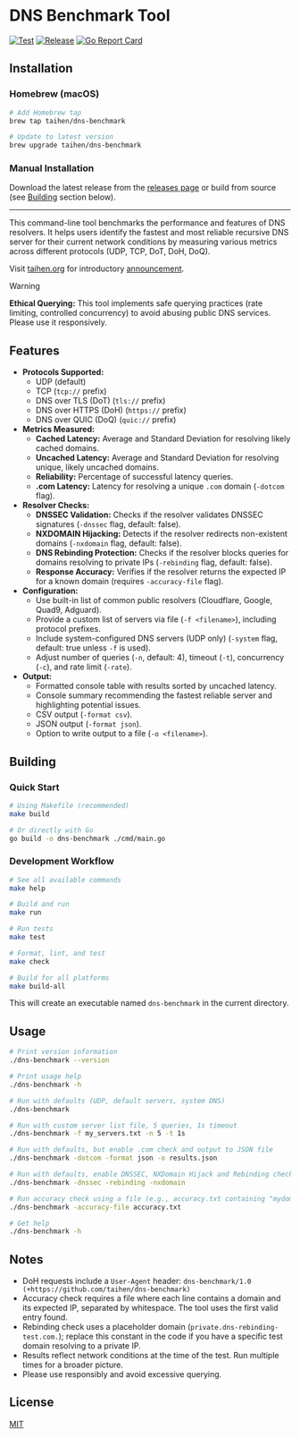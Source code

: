 # DNS Benchmark Tool

[![Test](https://github.com/taihen/dns-benchmark/actions/workflows/test.yml/badge.svg)](https://github.com/taihen/dns-benchmark/actions/workflows/test.yml)
[![Release](https://github.com/taihen/dns-benchmark/actions/workflows/release.yml/badge.svg)](https://github.com/taihen/dns-benchmark/actions/workflows/release.yml)
[![Go Report Card](https://goreportcard.com/badge/github.com/taihen/dns-benchmark)](https://goreportcard.com/report/github.com/taihen/dns-benchmark)

## Installation

### Homebrew (macOS)

```bash
# Add Homebrew tap
brew tap taihen/dns-benchmark

# Update to latest version
brew upgrade taihen/dns-benchmark
```

### Manual Installation

Download the latest release from the [releases page](https://github.com/taihen/dns-benchmark/releases) or build from source (see [Building](#building) section below).

---

This command-line tool benchmarks the performance and features of DNS resolvers. It helps users identify the fastest and most reliable recursive DNS server for their current network conditions by measuring various metrics across different protocols (UDP, TCP, DoT, DoH, DoQ).

Visit [taihen.org](https://taihen.org) for introductory [announcement](https://taihen.org/posts/dns_benchmarking/).

> [!WARNING]
> **Ethical Querying:** This tool implements safe querying practices (rate limiting, controlled concurrency) to avoid abusing public DNS services. Please use it responsively.

## Features

- **Protocols Supported:**
  - UDP (default)
  - TCP (`tcp://` prefix)
  - DNS over TLS (DoT) (`tls://` prefix)
  - DNS over HTTPS (DoH) (`https://` prefix)
  - DNS over QUIC (DoQ) (`quic://` prefix)
- **Metrics Measured:**
  - **Cached Latency:** Average and Standard Deviation for resolving likely cached domains.
  - **Uncached Latency:** Average and Standard Deviation for resolving unique, likely uncached domains.
  - **Reliability:** Percentage of successful latency queries.
  - **.com Latency:** Latency for resolving a unique `.com` domain (`-dotcom` flag).
- **Resolver Checks:**
  - **DNSSEC Validation:** Checks if the resolver validates DNSSEC signatures (`-dnssec` flag, default: false).
  - **NXDOMAIN Hijacking:** Detects if the resolver redirects non-existent domains (`-nxdomain` flag, default: false).
  - **DNS Rebinding Protection:** Checks if the resolver blocks queries for domains resolving to private IPs (`-rebinding` flag, default: false).
  - **Response Accuracy:** Verifies if the resolver returns the expected IP for a known domain (requires `-accuracy-file` flag).
- **Configuration:**
  - Use built-in list of common public resolvers (Cloudflare, Google, Quad9, Adguard).
  - Provide a custom list of servers via file (`-f <filename>`), including protocol prefixes.
  - Include system-configured DNS servers (UDP only) (`-system` flag, default: true unless `-f` is used).
  - Adjust number of queries (`-n`, default: 4), timeout (`-t`), concurrency (`-c`), and rate limit (`-rate`).
- **Output:**
  - Formatted console table with results sorted by uncached latency.
  - Console summary recommending the fastest reliable server and highlighting potential issues.
  - CSV output (`-format csv`).
  - JSON output (`-format json`).
  - Option to write output to a file (`-o <filename>`).

## Building

### Quick Start

```bash
# Using Makefile (recommended)
make build

# Or directly with Go
go build -o dns-benchmark ./cmd/main.go
```

### Development Workflow

```bash
# See all available commands
make help

# Build and run
make run

# Run tests
make test

# Format, lint, and test
make check

# Build for all platforms
make build-all
```

This will create an executable named `dns-benchmark` in the current directory.

## Usage

```bash
# Print version information
./dns-benchmark --version

# Print usage help
./dns-benchmark -h

# Run with defaults (UDP, default servers, system DNS)
./dns-benchmark

# Run with custom server list file, 5 queries, 1s timeout
./dns-benchmark -f my_servers.txt -n 5 -t 1s

# Run with defaults, but enable .com check and output to JSON file
./dns-benchmark -dotcom -format json -o results.json

# Run with defaults, enable DNSSEC, NXDomain Hijack and Rebinding checks
./dns-benchmark -dnssec -rebinding -nxdomain

# Run accuracy check using a file (e.g., accuracy.txt containing "mydomain.com 1.2.3.4")
./dns-benchmark -accuracy-file accuracy.txt

# Get help
./dns-benchmark -h
```

## Notes

- DoH requests include a `User-Agent` header: `dns-benchmark/1.0 (+https://github.com/taihen/dns-benchmark)`
- Accuracy check requires a file where each line contains a domain and its expected IP, separated by whitespace. The tool uses the first valid entry found.
- Rebinding check uses a placeholder domain (`private.dns-rebinding-test.com.`); replace this constant in the code if you have a specific test domain resolving to a private IP.
- Results reflect network conditions at the time of the test. Run multiple times for a broader picture.
- Please use responsibly and avoid excessive querying.

## License

[MIT](LICENSE)

